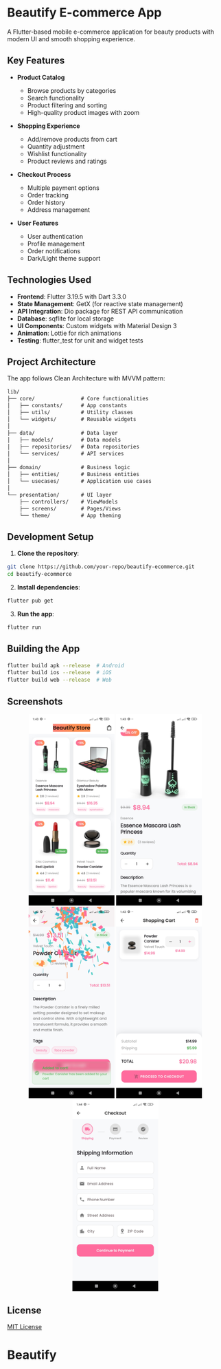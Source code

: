 # Beautify E-commerce App

A Flutter-based mobile e-commerce application for beauty products with modern UI and smooth shopping experience.

## Key Features
- **Product Catalog**
  - Browse products by categories
  - Search functionality
  - Product filtering and sorting
  - High-quality product images with zoom

- **Shopping Experience**
  - Add/remove products from cart
  - Quantity adjustment
  - Wishlist functionality
  - Product reviews and ratings

- **Checkout Process**
  - Multiple payment options
  - Order tracking
  - Order history
  - Address management

- **User Features**
  - User authentication
  - Profile management
  - Order notifications
  - Dark/Light theme support

## Technologies Used
- **Frontend**: Flutter 3.19.5 with Dart 3.3.0
- **State Management**: GetX (for reactive state management)
- **API Integration**: Dio package for REST API communication
- **Database**: sqflite for local storage
- **UI Components**: Custom widgets with Material Design 3
- **Animation**: Lottie for rich animations
- **Testing**: flutter_test for unit and widget tests

## Project Architecture
The app follows Clean Architecture with MVVM pattern:
```
lib/
├── core/               # Core functionalities
│   ├── constants/      # App constants
│   ├── utils/          # Utility classes
│   └── widgets/        # Reusable widgets
│
├── data/               # Data layer
│   ├── models/         # Data models
│   ├── repositories/   # Data repositories
│   └── services/       # API services
│
├── domain/             # Business logic
│   ├── entities/       # Business entities
│   └── usecases/       # Application use cases
│
└── presentation/       # UI layer
    ├── controllers/    # ViewModels
    ├── screens/        # Pages/Views
    └── theme/          # App theming
```

## Development Setup
1. **Clone the repository**:
```bash
git clone https://github.com/your-repo/beautify-ecommerce.git
cd beautify-ecommerce
```

2. **Install dependencies**:
```bash
flutter pub get
```

3. **Run the app**:
```bash
flutter run
```

## Building the App
```bash
flutter build apk --release  # Android
flutter build ios --release  # iOS
flutter build web --release  # Web
```



## Screenshots

<div align="center">
  <img src="assets/Screenshot_2025_06_22_13_43_13_983_com_example_e_commerce_app.jpg" width="200" alt="Home Screen">
  <img src="assets/Screenshot_2025_06_22_13_43_23_948_com_example_e_commerce_app.jpg" width="200" alt="Product Details">
  <img src="assets/Screenshot_2025_06_22_13_43_41_649_com_example_e_commerce_app.jpg" width="200" alt="Cart">
  <img src="assets/Screenshot_2025_06_22_13_43_55_005_com_example_e_commerce_app.jpg" width="200" alt="Checkout">
  <img src="assets/Screenshot_2025_06_22_13_44_04_369_com_example_e_commerce_app.jpg" width="200" alt="Orders">
</div>

## License
[MIT License](LICENSE)
# Beautify
